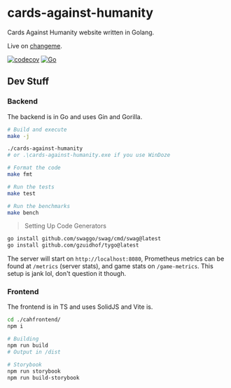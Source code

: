 # cards-against-humanity
Cards Against Humanity website written in Golang.

Live on [changeme](changeme).

[![codecov](https://codecov.io/gh/djpiper28/cards-against-humanity/graph/badge.svg?token=X6YLDCVVLL)](https://codecov.io/gh/djpiper28/cards-against-humanity)
[![Go](https://github.com/djpiper28/cards-against-humanity/actions/workflows/go.yml/badge.svg)](https://github.com/djpiper28/cards-against-humanity/actions/workflows/go.yml)

## Dev Stuff

### Backend

The backend is in Go and uses Gin and Gorilla.

```sh
# Build and execute
make -j

./cards-against-humanity
# or .\cards-against-humanity.exe if you use WinDoze

# Format the code 
make fmt

# Run the tests
make test

# Run the benchmarks
make bench
```

> Setting Up Code Generators

```sh
go install github.com/swaggo/swag/cmd/swag@latest
go install github.com/gzuidhof/tygo@latest
```

The server will start on `http://localhost:8080`, Prometheus metrics can be found at `/metrics` (server stats), and
game stats on `/game-metrics`. This setup is jank lol, don't question it though.

### Frontend

The frontend is in TS and uses SolidJS and Vite is.

```sh
cd ./cahfrontend/
npm i 

# Building
npm run build 
# Output in /dist

# Storybook
npm run storybook
npm run build-storybook
```
